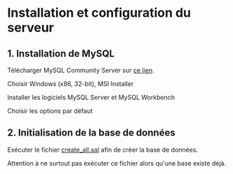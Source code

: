 # Installation et configuration du serveur

## 1. Installation de MySQL

Télécharger MySQL Community Server sur [ce lien](https://dev.mysql.com/downloads/mysql/).

Choisir Windows (x86, 32-bit), MSI Installer

Installer les logiciels MySQL Server et MySQL Workbench

Choisir les options par défaut

## 2. Initialisation de la base de données

Exécuter le fichier [create_all.sql](https://github.com/louisrubet/ws/blob/master/db/create_all.sqls)
afin de créer la base de données.

Attention à ne surtout pas exécuter ce fichier alors qu'une base existe déjà.
